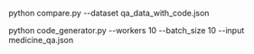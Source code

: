 python compare.py --dataset qa_data_with_code.json

 python code_generator.py --workers 10 --batch_size 10  --input medicine_qa.json